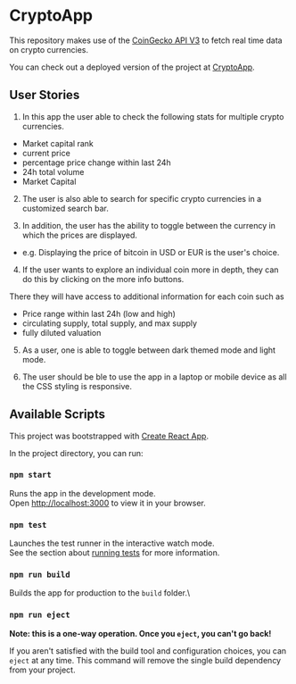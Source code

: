 # CryptoApp

This repository makes use of the [CoinGecko API V3](https://www.coingecko.com/api/documentations/v3#/) to fetch real time data on crypto currencies.

You can check out a deployed version of the project at [CryptoApp](https://unruffled-hugle-cfd73a.netlify.app/). 

## User Stories
1. In this app the user able to check the following stats for multiple crypto currencies.
- Market capital rank
- current price
- percentage price change within last 24h
- 24h total volume
- Market Capital 

2. The user is also able to search for specific crypto currencies in a customized search bar. 

3. In addition, the user has the ability to toggle between the currency in which the prices are displayed.

- e.g. Displaying the price of bitcoin in USD or EUR is the user's choice. 

4. If the user wants to explore an individual coin more in depth, they can do this by clicking on the more info buttons. 

There they will have access to additional information for each coin such as 
- Price range within last 24h (low and high)
- circulating supply, total supply, and max supply
- fully diluted valuation

5. As a user, one is able to toggle between dark themed mode and light mode. 

6. The user should be ble to use the app in a laptop or mobile device as all the CSS styling is responsive. 

## Available Scripts

This project was bootstrapped with [Create React App](https://github.com/facebook/create-react-app).

In the project directory, you can run:

### `npm start`

Runs the app in the development mode.\
Open [http://localhost:3000](http://localhost:3000) to view it in your browser.

### `npm test`

Launches the test runner in the interactive watch mode.\
See the section about [running tests](https://facebook.github.io/create-react-app/docs/running-tests) for more information.

### `npm run build`

Builds the app for production to the `build` folder.\

### `npm run eject`

**Note: this is a one-way operation. Once you `eject`, you can't go back!**

If you aren't satisfied with the build tool and configuration choices, you can `eject` at any time. This command will remove the single build dependency from your project.

